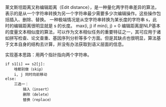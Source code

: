 莱文斯坦距离又称编辑距离（Edit distance），是一种量化两字符串差异的算法，表示的是从一个字符串转换为另一个字符串最少需要多少次编辑操作。这些操作包括插入、删除、替换。
一种极端情况是从空字符串转换为某长度的字符串 s，此时的编辑距离很明显就是 s 的长度。 max(i, j) if min(i, j) = 0
编辑距离是NLP基本的度量文本相似度的算法，可以作为文本相似任务的重要特征之一，其可应用于诸如拼写检查、论文查重、基因序列分析等多个方面。但是其缺点也很明显，算法基于文本自身的结构去计算，并没有办法获取到语义层面的信息。

实现基本思路：用两个指针指向两个字符串。
```
if s1[i] == s2[j]:
    啥都别做（skip）
    i, j 同时向前移动
else:
    三选一：
        插入（insert）
        删除（delete）
        替换（replace）
```